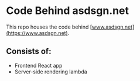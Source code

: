 # Code Behind asdsgn.net

This repo houses the code behind [www.asdsgn.net](https://www.asdsgn.net).

## Consists of:
 * Frontend React app
 * Server-side rendering lambda
